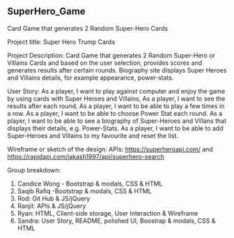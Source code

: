 ## SuperHero_Game
Card Game that generates 2 Random Super-Hero Cards

Project title: Super Hero Trump Cards

Project Description: Card Game that generates 2 Random Super-Hero or Villains Cards and based on the user selection,
provides scores and generates results after certain rounds. Biography site displays Super Heroes and Villains details,
for example appearance, power-stats.

User Story:
As a player, I want to play against computer and enjoy the game by using cards with Super Heroes and Villains,
As a player, I want to see the results after each round,
As a player, I want to be able to play a few times in a row.
As a player, I want to be able to choose Power Stat each round.
As a player, I want to be able to see a biography of Super-Heroes and Villans that displays their details, e.g. Power-Stats.
As a player, I want to be able to add Super-Heroes and Villains to my favourite and reset the list.

Wireframe or sketch of the design:
APIs: https://superheroapi.com/  and https://rapidapi.com/jakash1997/api/superhero-search

Group breakdown:
1. Candice Wong - Bootstrap & modals, CSS & HTML
2. Saqib Rafiq -Bootstrap & modals, CSS & HTML
2. Rod: Git Hub & JS/jQuery
3. Ranjit: APIs & JS/jQuery
4. Ryan: HTML, Client-side storage, User Interaction & Wireframe
5. Sandra: User Story, README, polished UI, Boostrap & modals, CSS & HTML
